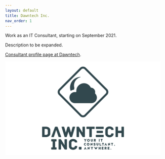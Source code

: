 ```yaml
---
layout: default
title: Dawntech Inc.
nav_order: 1
---
```


Work as an IT Consultant, starting on September 2021.

Description to be expanded.

[Consultant profile page at Dawntech](https://dawntech.dev/consultants/francisco).

![Dawntech](/static/dawntech.png)
